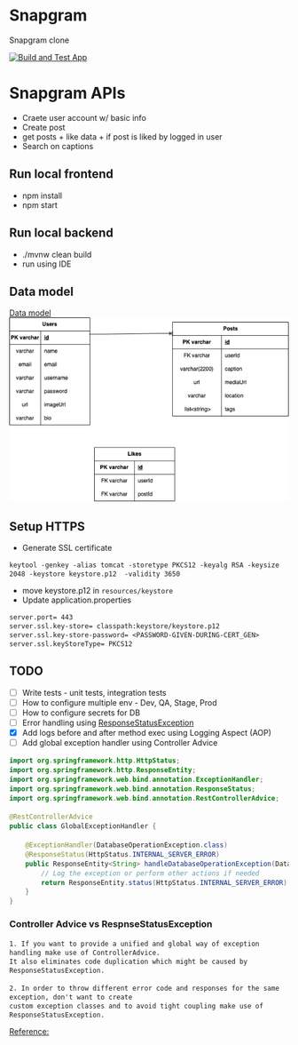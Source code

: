 # Snapgram
Snapgram clone

[![Build and Test App](https://github.com/naman09/Snapgram/actions/workflows/github-actions-demo.yml/badge.svg)](https://github.com/naman09/Snapgram/actions/workflows/github-actions-demo.yml)

# Snapgram APIs
- Craete user account w/ basic info
- Create post
- get posts + like data + if post is liked by logged in user
- Search on captions

## Run local frontend
- npm install
- npm start

## Run local backend
- ./mvnw clean build
- run using IDE

## Data model
[Data model](https://app.diagrams.net/#G1yg6SCO9BjNiieXteEHKQUAWojveNmihG)
![Snapgram data model](backend/database/Snapgram-data-model.drawio.png)

## Setup HTTPS
-  Generate SSL certificate
```
keytool -genkey -alias tomcat -storetype PKCS12 -keyalg RSA -keysize 2048 -keystore keystore.p12  -validity 3650
```
- move keystore.p12 in `resources/keystore`
- Update application.properties
```
server.port= 443
server.ssl.key-store= classpath:keystore/keystore.p12
server.ssl.key-store-password= <PASSWORD-GIVEN-DURING-CERT_GEN>
server.ssl.keyStoreType= PKCS12
```

## TODO
- [ ] Write tests - unit tests, integration tests
- [ ] How to configure multiple env - Dev, QA, Stage, Prod
- [ ] How to configure secrets for DB
- [ ] Error handling using [ResponseStatusException](https://www.baeldung.com/spring-response-status-exception)
- [x] Add logs before and after method exec using Logging Aspect (AOP)
- [ ] Add global exception handler using Controller Advice
```java
import org.springframework.http.HttpStatus;
import org.springframework.http.ResponseEntity;
import org.springframework.web.bind.annotation.ExceptionHandler;
import org.springframework.web.bind.annotation.ResponseStatus;
import org.springframework.web.bind.annotation.RestControllerAdvice;

@RestControllerAdvice
public class GlobalExceptionHandler {

    @ExceptionHandler(DatabaseOperationException.class)
    @ResponseStatus(HttpStatus.INTERNAL_SERVER_ERROR)
    public ResponseEntity<String> handleDatabaseOperationException(DatabaseOperationException ex) {
        // Log the exception or perform other actions if needed
        return ResponseEntity.status(HttpStatus.INTERNAL_SERVER_ERROR).body(ex.getMessage());
    }
}
```
### Controller Advice vs RespnseStatusException
```
1. If you want to provide a unified and global way of exception handling make use of ControllerAdvice.
It also eliminates code duplication which might be caused by ResponseStatusException.

2. In order to throw different error code and responses for the same exception, don't want to create
custom exception classes and to avoid tight coupling make use of ResponseStatusException.
```

[Reference:](https://www.youtube.com/watch?v=_W3R2VwRyF4&list=WL&index=20&ab_channel=JavaScriptMastery)
